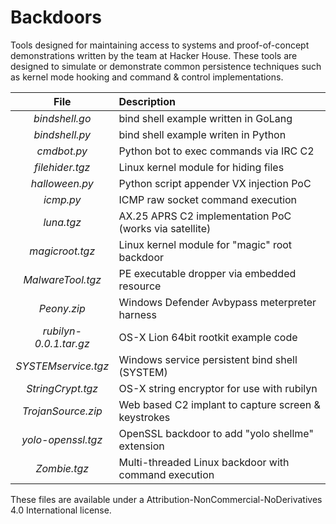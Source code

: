# Backdoors

Tools designed for maintaining access to systems and proof-of-concept demonstrations written by the team at Hacker House. These tools are designed to simulate or demonstrate common persistence techniques such as kernel mode hooking and command & control implementations.

|File| Description |
|:---:| :---------------|
|*bindshell.go* | bind shell example written in GoLang |
|*bindshell.py*  | bind shell example writen in Python |
|*cmdbot.py* | Python bot to exec commands via IRC C2 |
|*filehider.tgz* | Linux kernel module for hiding files |
|*halloween.py* | Python script appender VX injection PoC |
|*icmp.py* | ICMP raw socket command execution |
|*luna.tgz* | AX.25 APRS C2 implementation PoC (works via satellite) |
|*magicroot.tgz* | Linux kernel module for "magic" root backdoor |
|*MalwareTool.tgz* | PE executable dropper via embedded resource |
|*Peony.zip* | Windows Defender Avbypass meterpreter harness |
|*rubilyn-0.0.1.tar.gz* | OS-X Lion 64bit rootkit example code |
|*SYSTEMservice.tgz* | Windows service persistent bind shell (SYSTEM) |
|*StringCrypt.tgz* | OS-X string encryptor for use with rubilyn |
|*TrojanSource.zip* | Web based C2 implant to capture screen & keystrokes |
|*yolo-openssl.tgz* | OpenSSL backdoor to add "yolo shellme" extension |
|*Zombie.tgz* | Multi-threaded Linux backdoor with command execution |

These files are available under a Attribution-NonCommercial-NoDerivatives 4.0 International license.
